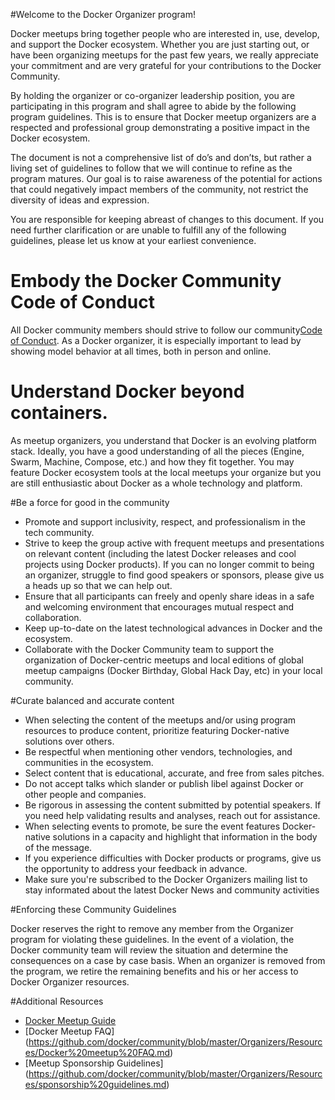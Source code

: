 #Welcome to the Docker Organizer program! 
 
Docker meetups bring together people who are interested in, use, develop, and support the Docker ecosystem. Whether you are just starting out, or have been organizing meetups for the past few years, we really appreciate your commitment and are very grateful for your contributions to the Docker Community. 
 
By holding the organizer or co-organizer leadership position, you are participating in this program and shall agree to abide by the following program guidelines. This is to ensure that Docker meetup organizers are a respected and professional group demonstrating a positive impact in the Docker ecosystem. 
 
The document is not a comprehensive list of do’s and don’ts, but rather a living set of guidelines to follow that we will continue to refine as the program matures. Our goal is to raise awareness of the potential for actions that could negatively impact members of the community, not restrict the diversity of ideas and expression.
 
You are responsible for keeping abreast of changes to this document. If you need further clarification or are unable to fulfill any of the following guidelines, please let us know at your earliest convenience. 

# Embody the Docker Community Code of Conduct

All Docker community members should strive to follow our community[Code of Conduct](https://github.com/docker/code-of-conduct). As a Docker organizer, it is especially important to lead by showing model behavior at all times, both in person and online.  

# Understand Docker beyond containers. 

As meetup organizers, you understand that Docker is an evolving platform stack. Ideally, you have a good understanding of all the pieces (Engine, Swarm, Machine, Compose, etc.) and how they fit together. You may feature Docker ecosystem tools at the local meetups your organize but you are still enthusiastic about Docker as a whole technology and platform.

#Be a force for good in the community
	
- Promote and support inclusivity, respect, and professionalism in the tech community.  
- Strive to keep the group active with frequent meetups and presentations on relevant content (including the latest Docker releases and cool projects using Docker products). If you can no longer commit to being an organizer, struggle to find good speakers or sponsors, please give us a heads up so that we can help out. 
- Ensure that all participants can freely and openly share ideas in a safe and welcoming environment that encourages mutual respect and collaboration.
- Keep up-to-date on the latest technological advances in Docker and the ecosystem. 
- Collaborate with the Docker Community team to support the organization of Docker-centric meetups and local editions of global meetup campaigns (Docker Birthday, Global Hack Day, etc) in your local community. 

#Curate balanced and accurate content

- When selecting the content of the meetups and/or using program resources to produce content, prioritize featuring Docker-native solutions over others. 
- Be respectful when mentioning other vendors, technologies, and communities in the ecosystem.
- Select content that is educational, accurate, and free from sales pitches. 
- Do not accept talks which slander or publish libel against Docker or other people and companies.
- Be rigorous in assessing the content submitted by potential speakers. If you need help validating results and analyses, reach out for assistance. 
- When selecting events to promote, be sure the event features Docker-native solutions in a capacity and highlight that information in the body of the message.
- If you experience difficulties with Docker products or programs, give us the opportunity to address your feedback in advance. 
- Make sure you're subscribed to the Docker Organizers mailing list to stay informated about the latest Docker News and community activities

#Enforcing these Community Guidelines

Docker reserves the right to remove any member from the Organizer program for violating these guidelines. In the event of a violation, the Docker community team will review the situation and determine the consequences on a case by case basis. When an organizer is removed from the program, we retire the remaining benefits and his or her access to Docker Organizer resources.

#Additional Resources

- [Docker Meetup Guide](https://github.com/docker/community/blob/master/Organizers/Resources/Docker%20Meetup%20Guide.md)
- [Docker Meetup FAQ] (https://github.com/docker/community/blob/master/Organizers/Resources/Docker%20meetup%20FAQ.md)
- [Meetup Sponsorship Guidelines] (https://github.com/docker/community/blob/master/Organizers/Resources/sponsorship%20guidelines.md)
